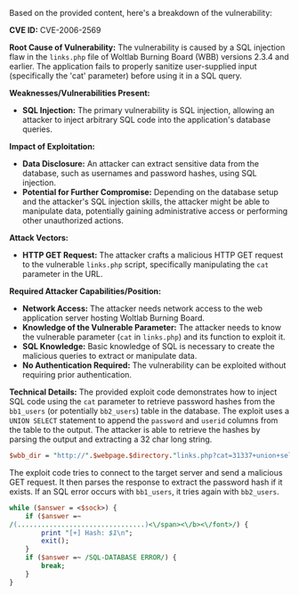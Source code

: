 Based on the provided content, here's a breakdown of the vulnerability:

**CVE ID:** CVE-2006-2569

**Root Cause of Vulnerability:**
The vulnerability is caused by a SQL injection flaw in the `links.php` file of Woltlab Burning Board (WBB) versions 2.3.4 and earlier. The application fails to properly sanitize user-supplied input (specifically the 'cat' parameter) before using it in a SQL query.

**Weaknesses/Vulnerabilities Present:**
- **SQL Injection:** The primary vulnerability is SQL injection, allowing an attacker to inject arbitrary SQL code into the application's database queries.

**Impact of Exploitation:**
- **Data Disclosure:** An attacker can extract sensitive data from the database, such as usernames and password hashes, using SQL injection.
- **Potential for Further Compromise:** Depending on the database setup and the attacker's SQL injection skills, the attacker might be able to manipulate data, potentially gaining administrative access or performing other unauthorized actions.

**Attack Vectors:**
- **HTTP GET Request:** The attacker crafts a malicious HTTP GET request to the vulnerable `links.php` script, specifically manipulating the `cat` parameter in the URL.

**Required Attacker Capabilities/Position:**
- **Network Access:** The attacker needs network access to the web application server hosting Woltlab Burning Board.
- **Knowledge of the Vulnerable Parameter:** The attacker needs to know the vulnerable parameter (`cat` in `links.php`) and its function to exploit it.
- **SQL Knowledge:** Basic knowledge of SQL is necessary to create the malicious queries to extract or manipulate data.
- **No Authentication Required:** The vulnerability can be exploited without requiring prior authentication.

**Technical Details:**
The provided exploit code demonstrates how to inject SQL code using the `cat` parameter to retrieve password hashes from the `bb1_users` (or potentially `bb2_users`) table in the database. The exploit uses a `UNION SELECT` statement to append the `password` and `userid` columns from the table to the output. The attacker is able to retrieve the hashes by parsing the output and extracting a 32 char long string.

```perl
$wbb_dir = "http://".$webpage.$directory."links.php?cat=31337+union+select+password,userid+from+bb1_users";
```

The exploit code tries to connect to the target server and send a malicious GET request. It then parses the response to extract the password hash if it exists. If an SQL error occurs with `bb1_users`, it tries again with `bb2_users`.
```perl
while ($answer = <$sock>) {
	if ($answer =~
/(................................)<\/span><\/b><\/font>/) {
		print "[+] Hash: $1\n";
		exit();
	}
	if ($answer =~ /SQL-DATABASE ERROR/) {
		break;
	}
}
```